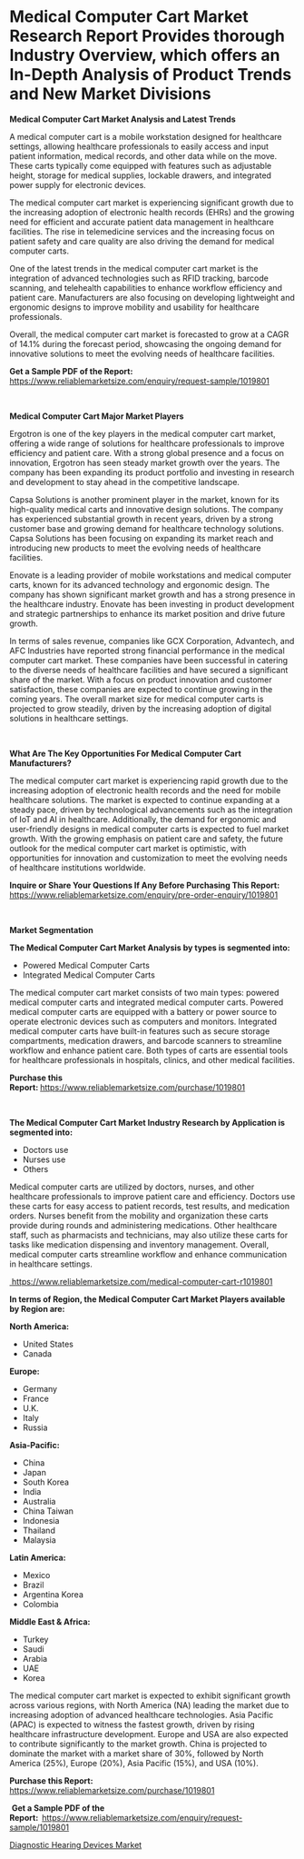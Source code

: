 <p><h1>Medical Computer Cart Market Research Report Provides thorough Industry Overview, which offers an In-Depth Analysis of Product Trends and New Market Divisions</h1></p><p><strong>Medical Computer Cart Market Analysis and Latest Trends</strong></p>
<p><p>A medical computer cart is a mobile workstation designed for healthcare settings, allowing healthcare professionals to easily access and input patient information, medical records, and other data while on the move. These carts typically come equipped with features such as adjustable height, storage for medical supplies, lockable drawers, and integrated power supply for electronic devices.</p><p>The medical computer cart market is experiencing significant growth due to the increasing adoption of electronic health records (EHRs) and the growing need for efficient and accurate patient data management in healthcare facilities. The rise in telemedicine services and the increasing focus on patient safety and care quality are also driving the demand for medical computer carts.</p><p>One of the latest trends in the medical computer cart market is the integration of advanced technologies such as RFID tracking, barcode scanning, and telehealth capabilities to enhance workflow efficiency and patient care. Manufacturers are also focusing on developing lightweight and ergonomic designs to improve mobility and usability for healthcare professionals.</p><p>Overall, the medical computer cart market is forecasted to grow at a CAGR of 14.1% during the forecast period, showcasing the ongoing demand for innovative solutions to meet the evolving needs of healthcare facilities.</p></p>
<p><strong>Get a Sample PDF of the Report:&nbsp;</strong> <a href="https://www.reliablemarketsize.com/enquiry/request-sample/1019801">https://www.reliablemarketsize.com/enquiry/request-sample/1019801</a></p>
<p>&nbsp;</p>
<p><strong>Medical Computer Cart Major Market Players</strong></p>
<p><p>Ergotron is one of the key players in the medical computer cart market, offering a wide range of solutions for healthcare professionals to improve efficiency and patient care. With a strong global presence and a focus on innovation, Ergotron has seen steady market growth over the years. The company has been expanding its product portfolio and investing in research and development to stay ahead in the competitive landscape.</p><p>Capsa Solutions is another prominent player in the market, known for its high-quality medical carts and innovative design solutions. The company has experienced substantial growth in recent years, driven by a strong customer base and growing demand for healthcare technology solutions. Capsa Solutions has been focusing on expanding its market reach and introducing new products to meet the evolving needs of healthcare facilities.</p><p>Enovate is a leading provider of mobile workstations and medical computer carts, known for its advanced technology and ergonomic design. The company has shown significant market growth and has a strong presence in the healthcare industry. Enovate has been investing in product development and strategic partnerships to enhance its market position and drive future growth.</p><p>In terms of sales revenue, companies like GCX Corporation, Advantech, and AFC Industries have reported strong financial performance in the medical computer cart market. These companies have been successful in catering to the diverse needs of healthcare facilities and have secured a significant share of the market. With a focus on product innovation and customer satisfaction, these companies are expected to continue growing in the coming years. The overall market size for medical computer carts is projected to grow steadily, driven by the increasing adoption of digital solutions in healthcare settings.</p></p>
<p>&nbsp;</p>
<p><strong>What Are The Key Opportunities For Medical Computer Cart Manufacturers?</strong></p>
<p><p>The medical computer cart market is experiencing rapid growth due to the increasing adoption of electronic health records and the need for mobile healthcare solutions. The market is expected to continue expanding at a steady pace, driven by technological advancements such as the integration of IoT and AI in healthcare. Additionally, the demand for ergonomic and user-friendly designs in medical computer carts is expected to fuel market growth. With the growing emphasis on patient care and safety, the future outlook for the medical computer cart market is optimistic, with opportunities for innovation and customization to meet the evolving needs of healthcare institutions worldwide.</p></p>
<p><strong>Inquire or Share Your Questions If Any Before Purchasing This Report:</strong> <a href="https://www.reliablemarketsize.com/enquiry/pre-order-enquiry/1019801">https://www.reliablemarketsize.com/enquiry/pre-order-enquiry/1019801</a></p>
<p>&nbsp;</p>
<p><strong>Market Segmentation</strong></p>
<p><strong>The Medical Computer Cart Market Analysis by types is segmented into:</strong></p>
<p><ul><li>Powered Medical Computer Carts</li><li>Integrated Medical Computer Carts</li></ul></p>
<p><p>The medical computer cart market consists of two main types: powered medical computer carts and integrated medical computer carts. Powered medical computer carts are equipped with a battery or power source to operate electronic devices such as computers and monitors. Integrated medical computer carts have built-in features such as secure storage compartments, medication drawers, and barcode scanners to streamline workflow and enhance patient care. Both types of carts are essential tools for healthcare professionals in hospitals, clinics, and other medical facilities.</p></p>
<p><strong>Purchase this Report:&nbsp;</strong><a href="https://www.reliablemarketsize.com/purchase/1019801">https://www.reliablemarketsize.com/purchase/1019801</a></p>
<p>&nbsp;</p>
<p><strong>The Medical Computer Cart Market Industry Research by Application is segmented into:</strong></p>
<p><ul><li>Doctors use</li><li>Nurses use</li><li>Others</li></ul></p>
<p><p>Medical computer carts are utilized by doctors, nurses, and other healthcare professionals to improve patient care and efficiency. Doctors use these carts for easy access to patient records, test results, and medication orders. Nurses benefit from the mobility and organization these carts provide during rounds and administering medications. Other healthcare staff, such as pharmacists and technicians, may also utilize these carts for tasks like medication dispensing and inventory management. Overall, medical computer carts streamline workflow and enhance communication in healthcare settings.</p></p>
<p><a href="https://www.reliablemarketsize.com/medical-computer-cart-r1019801">&nbsp;https://www.reliablemarketsize.com/medical-computer-cart-r1019801</a></p>
<p><strong>In terms of Region, the Medical Computer Cart Market Players available by Region are:</strong></p>
<p>
    <p> <strong> North America: </strong>
        <ul>
            <li>United States</li>
            <li>Canada</li>
        </ul>
        </p> 
    <p> <strong> Europe: </strong>
        <ul>
            <li>Germany</li>
            <li>France</li>
            <li>U.K.</li>
            <li>Italy</li>
            <li>Russia</li>
        </ul>
        </p> 
    <p> <strong> Asia-Pacific: </strong>
        <ul>
            <li>China</li>
            <li>Japan</li>
            <li>South Korea</li>
            <li>India</li>
            <li>Australia</li>
            <li>China Taiwan</li>
            <li>Indonesia</li>
            <li>Thailand</li>
            <li>Malaysia</li>
        </ul>
        </p> 
    <p> <strong> Latin America: </strong>
        <ul>
            <li>Mexico</li>
            <li>Brazil</li>
            <li>Argentina Korea</li>
            <li>Colombia</li>
        </ul>
        </p> 
    <p> <strong> Middle East & Africa: </strong>
        <ul>
            <li>Turkey</li>
            <li>Saudi</li>
            <li>Arabia</li>
            <li>UAE</li>
            <li>Korea</li>
        </ul>
    </p>
    </p>
<p><p>The medical computer cart market is expected to exhibit significant growth across various regions, with North America (NA) leading the market due to increasing adoption of advanced healthcare technologies. Asia Pacific (APAC) is expected to witness the fastest growth, driven by rising healthcare infrastructure development. Europe and USA are also expected to contribute significantly to the market growth. China is projected to dominate the market with a market share of 30%, followed by North America (25%), Europe (20%), Asia Pacific (15%), and USA (10%).</p></p>
<p><strong>Purchase this Report: </strong><a href="https://www.reliablemarketsize.com/purchase/1019801">https://www.reliablemarketsize.com/purchase/1019801</a></p>
<p>&nbsp;<strong>Get a Sample PDF of the Report:&nbsp;&nbsp;</strong><a href="https://www.reliablemarketsize.com/enquiry/request-sample/1019801">https://www.reliablemarketsize.com/enquiry/request-sample/1019801</a></p>
<p><strong></strong></p>
<p><p><a href="https://github.com/mdhefjumiah/Market-Research-Report-List-2/blob/main/diagnostic-hearing-devices-market.md">Diagnostic Hearing Devices Market</a></p></p>